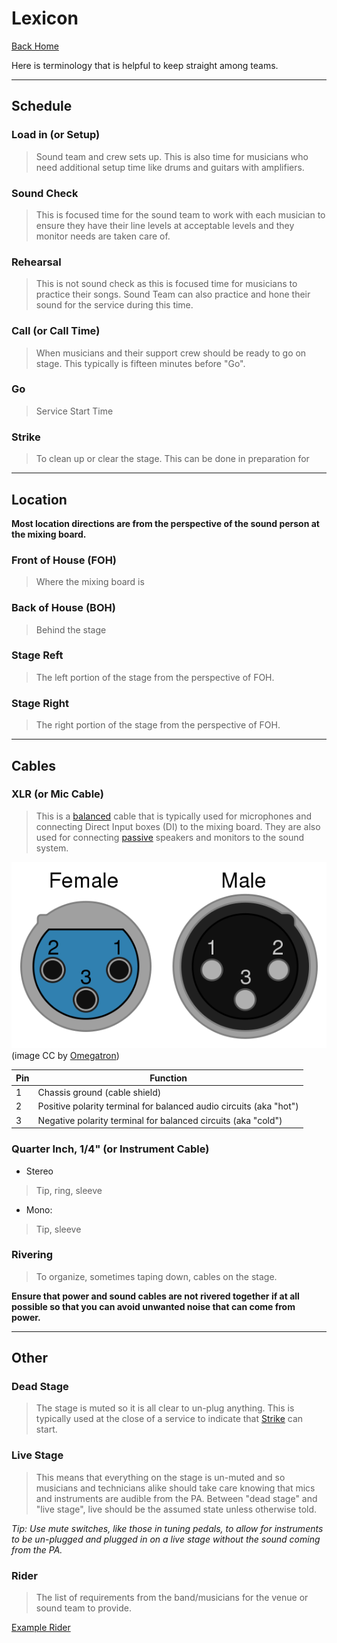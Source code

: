 # Lexicon

[Back Home](/README.md)

Here is terminology that is helpful to keep straight among teams.

---
## Schedule

### Load in (or Setup)
> Sound team and crew sets up. This is also time for musicians who need additional setup time like drums and guitars with amplifiers.

### Sound Check
> This is focused time for the sound team to work with each musician to ensure they have their line levels at acceptable levels and they monitor needs are taken care of.

### Rehearsal
> This is not sound check as this is focused time for musicians to practice their songs. Sound Team can also practice and hone their sound for the service during this time.

### Call (or Call Time)
> When musicians and their support crew should be ready to go on stage. This typically is fifteen minutes before "Go".

### Go
> Service Start Time

### Strike
> To clean up or clear the stage. This can be done in preparation for

---
## Location
**Most location directions are from the perspective of the sound person at the mixing board.**

### Front of House (FOH)
> Where the mixing board is

### Back of House (BOH)
> Behind the stage

### Stage Reft
> The left portion of the stage from the perspective of FOH.

### Stage Right
> The right portion of the stage from the perspective of FOH.

---
## Cables

### XLR (or Mic Cable)
> This is a [balanced]() cable that is typically used for microphones and connecting Direct Input boxes (DI) to the mixing board. They are also used for connecting [passive]() speakers and monitors to the sound system.

![XLR Diagram](../images/xlr-diagram-graphic.png)
(image CC by [Omegatron](https://commons.wikimedia.org/wiki/User:Omegatron))

| Pin |	Function |
|---|---|
| 1 |	Chassis ground (cable shield) |
| 2 |	Positive polarity terminal for balanced audio circuits (aka "hot") |
| 3 |	Negative polarity terminal for balanced circuits (aka "cold") |

### Quarter Inch, 1/4" (or Instrument Cable)
  * Stereo
  > Tip, ring, sleeve

  * Mono:  
  > Tip, sleeve

### Rivering
> To organize, sometimes taping down, cables on the stage.

**Ensure that power and sound cables are not rivered together if at all possible so that you can avoid unwanted noise that can come from power.**

---
## Other

### Dead Stage
> The stage is muted so it is all clear to un-plug anything. This is typically used at the close of a service to indicate that [Strike](#strike) can start.

### Live Stage
> This means that everything on the stage is un-muted and so musicians and technicians alike should take care knowing that mics and instruments are audible from the PA. Between "dead stage" and "live stage", live should be the assumed state unless otherwise told.

*Tip: Use mute switches, like those in tuning pedals, to allow for instruments to be un-plugged and plugged in on a live stage without the sound coming from the PA.*

### Rider
> The list of requirements from the band/musicians for the venue or sound team to provide.

[Example Rider](examples/example-rider.md)
